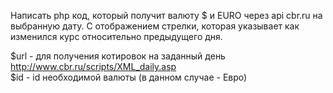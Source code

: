 Написать php код, который получит валюту $ и EURO через api cbr.ru на выбранную дату. С отображением стрелки, которая указывает как изменился курс относительно предыдущего дня. 

$url - для получения котировок на заданный день http://www.cbr.ru/scripts/XML_daily.asp <br/>
$id - id необходимой валюты (в данном случае - Евро)
